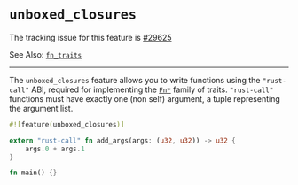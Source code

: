 # `unboxed_closures`

The tracking issue for this feature is [#29625]

See Also: [`fn_traits`](library-features/fn-traits.html)

[#29625]: https://github.com/rust-lang/rust/issues/29625

----

The `unboxed_closures` feature allows you to write functions using the `"rust-call"` ABI,
required for implementing the [`Fn*`] family of traits. `"rust-call"` functions must have 
exactly one (non self) argument, a tuple representing the argument list.

[`Fn*`]: https://doc.rust-lang.org/std/ops/trait.Fn.html

```rust
#![feature(unboxed_closures)]

extern "rust-call" fn add_args(args: (u32, u32)) -> u32 {
    args.0 + args.1
}

fn main() {}
```
